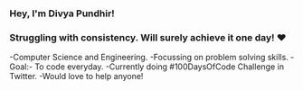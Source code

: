 ### Hey, I'm Divya Pundhir!
### Struggling with consistency. Will surely achieve it one day! ❤️


-Computer Science and Engineering.
-Focussing on problem solving skills.
-Goal:- To code everyday.
-Currently doing #100DaysOfCode Challenge in Twitter.
-Would love to help anyone!
